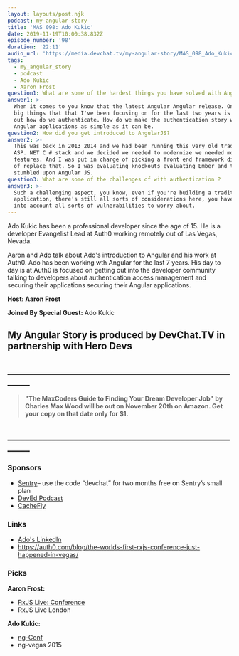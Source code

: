 ```yaml
---
layout: layouts/post.njk
podcast: my-angular-story
title: 'MAS 098: Ado Kukic'
date: 2019-11-19T10:00:38.832Z
episode_number: '98'
duration: '22:11'
audio_url: 'https://media.devchat.tv/my-angular-story/MAS_098_Ado_Kukic.mp3'
tags:
  - my_angular_story
  - podcast
  - Ado Kukic
  - Aaron Frost
question1: What are some of the hardest things you have solved with Angular at Auth0?
answer1: >-
  When it comes to you know that the latest Angular Angular release. One of the
  big things that that I've been focusing on for the last two years is figuring
  out how do we authenticate. How do we make the authentication story within
  Angular applications as simple as it can be.
question2: How did you get introduced to AngularJS?
answer2: >-
  This was back in 2013 2014 and we had been running this very old traditional
  ASP. NET C # stack and we decided we needed to modernize we needed modern
  features. And I was put in charge of picking a front end framework did to kind
  of replace that. So I was evaluating knockouts evaluating Ember and then I
  stumbled upon Angular JS.
question3: What are some of the challenges of with authentication ?
answer3: >-
  Such a challenging aspect, you know, even if you're building a traditional web
  application, there's still all sorts of considerations here, you have to take
  into account all sorts of vulnerabilities to worry about.
---
```

 Ado Kukic has been  a professional developer since the age of 15. He is a developer Evangelist Lead at Auth0 working remotely out of Las Vegas, Nevada. 

Aaron and Ado talk about Ado's introduction to Angular and his work at Auth0. Ado has been working wth Angular for the last 7 years. His day to day is at Auth0 is focused on getting out into the developer community talking to developers about authentication access management and  securing their applications securing their Angular applications. 



**Host: Aaron Frost**

**Joined By Special Guest:** Ado Kukic

## **My Angular Story is produced by DevChat.TV in partnership with Hero Devs**

## **\_\_\_\_\_\_\_\_\_\_\_\_\_\_\_\_\_\_\_\_\_\_\_\_\_\_\_\_\_\_\_\_\_\_\_\_\_\_\_\_\_\_\_\_\_\_\_\_\_\_\_\_\_\__**

> **"The MaxCoders Guide to Finding Your Dream Developer Job" by Charles Max Wood will be out on November 20th on Amazon.  Get your copy on that date only for $1.**

## **\_\_\_\_\_\_\_\_\_\_\_\_\_\_\_\_\_\_\_\_\_\_\_\_\_\_\_\_\_\_\_\_\_\_\_\_\_\_\_\_\_\_\_\_\_\_\_\_\_\_\_\_\_\__**

### **Sponsors**

* [Sentry](http://sentry.io/)– use the code “devchat” for two months free on Sentry’s small plan
* [DevEd Podcast](https://devchat.tv/dev-ed)
* [CacheFly](https://www.cachefly.com/)

### **Links**

* [Ado's LinkedIn](https://www.linkedin.com/in/kukicado/)
* <https://auth0.com/blog/the-worlds-first-rxjs-conference-just-happened-in-vegas/>

### **Picks**

**Aaron Frost:**

* [RxJS Live: Conference](www.rxjs.live)
* RxJS Live London

**Ado Kukic:**

* [ ng-Conf](www.ng-conf.org)
* ng-vegas 2015
